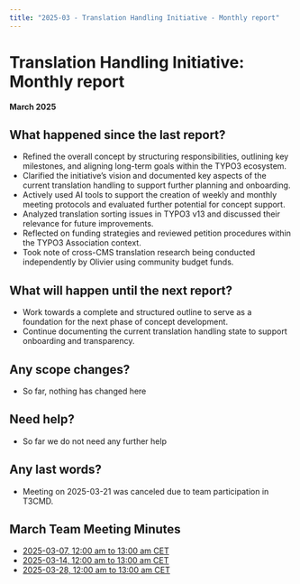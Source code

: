 ```yaml
---
title: "2025-03 - Translation Handling Initiative - Monthly report"
---
```


# Translation Handling Initiative: Monthly report

**March 2025**

## What happened since the last report?

- Refined the overall concept by structuring responsibilities, outlining key milestones, and aligning long-term goals within the TYPO3 ecosystem.
- Clarified the initiative’s vision and documented key aspects of the current translation handling to support further planning and onboarding.
- Actively used AI tools to support the creation of weekly and monthly meeting protocols and evaluated further potential for concept support.
- Analyzed translation sorting issues in TYPO3 v13 and discussed their relevance for future improvements.
- Reflected on funding strategies and reviewed petition procedures within the TYPO3 Association context.
- Took note of cross-CMS translation research being conducted independently by Olivier using community budget funds.

## What will happen until the next report?

- Work towards a complete and structured outline to serve as a foundation for the next phase of concept development.
- Continue documenting the current translation handling state to support onboarding and transparency.

## Any scope changes?

- So far, nothing has changed here

## Need help?

- So far we do not need any further help

## Any last words?

- Meeting on 2025-03-21 was canceled due to team participation in T3CMD.

## March Team Meeting Minutes

- [2025-03-07, 12:00 am to 13:00 am CET](https://notes.typo3.org/s/INb4QE4IQ)
- [2025-03-14, 12:00 am to 13:00 am CET](https://notes.typo3.org/s/taIdNg3ta)
- [2025-03-28, 12:00 am to 13:00 am CET](https://notes.typo3.org/s/OXmv36dSh)

